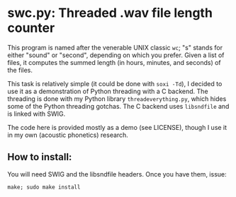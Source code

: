 swc.py: Threaded .wav file length counter
========================================

This program is named after the venerable UNIX classic `wc`; "s" stands for 
either "sound" or "second", depending on which you prefer. Given a list of 
files, it computes the summed length (in hours, minutes, and seconds) of the 
files.

This task is relatively simple (it could be done with `soxi -Td`), I decided to
use it as a demonstration of Python threading with a C backend. The threading 
is done with my Python library `threadeverything.py`, which hides some of the 
Python threading gotchas. The C backend uses `libsndfile` and is linked with 
SWIG.

The code here is provided mostly as a demo (see LICENSE), though I use it in 
my own (acoustic phonetics) research.

How to install:
---------------

You will need SWIG and the libsndfile headers. Once you have them, issue:

    make; sudo make install
